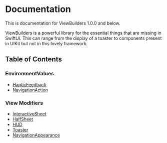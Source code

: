 # Documentation
This is documentation for ViewBuilders 1.0.0 and below.

ViewBuilders is a powerful library for the essential things that are missing in SwiftUI. This can range from the display of a toaster to components present in UIKit but not in this lovely framework.

## Table of Contents

### EnvironmentValues
- [HapticFeedback](HapticFeedback.md)
- [NavigationAction](NavigationAction.md)

### View Modifiers
- [InteractiveSheet](InteractiveSheet.md)
- [HalfSheet](HalfSheet.md)
- [HUD](./HUD/README.md)
- [Toaster](./Toaster/README.md)
- [NavigationAppearance](NavigationAppearance.md)